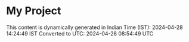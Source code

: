 # My Project

This content is dynamically generated in Indian Time (IST): 2024-04-28 14:24:49 IST
Converted to UTC: 2024-04-28 08:54:49 UTC
